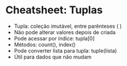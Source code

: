 # Cheatsheet: Tuplas

- Tupla: coleção imutável, entre parênteses ( )
- Não pode alterar valores depois de criada
- Pode acessar por índice: tupla[0]
- Métodos: count(), index()
- Pode converter lista para tupla: tuple(lista)
- Útil para dados que não mudam
